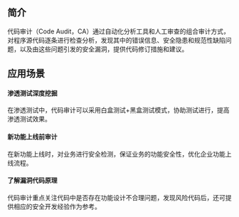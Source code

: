 ## 简介
代码审计（Code Audit，CA）通过自动化分析工具和人工审查的组合审计方式，对程序源代码逐条进行检查分析，发现其中的错误信息、安全隐患和规范性缺陷问题，以及由这些问题引发的安全漏洞，提供代码修订措施和建议。

## 应用场景
#### 渗透测试深度挖掘
在渗透测试中，代码审计可以采用白盒测试+黑盒测试模式，协助测试进行，提高渗透测试效果。

#### 新功能上线前审计
在新功能上线时，对业务进行安全检测，保证业务的功能安全性，优化企业功能上线流程。

#### 了解漏洞代码原理
代码审计重点关注代码中是否存在功能设计不合理问题，发现风险代码后，还可提供相应的安全开发经验作为参考。
